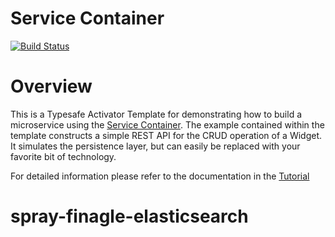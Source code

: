 Service Container
===========================

[![Build Status](https://travis-ci.org/vonnagy/activator-service-container-tutorial.png?branch=master)](https://travis-ci.org/vonnagy/activator-service-container-tutorial)

# Overview
This is a Typesafe Activator Template for demonstrating how to build a microservice using the
[Service Container](https://github.com/vonnagy/service-container). The example contained within the template constructs
a simple REST API for the CRUD operation of a Widget. It simulates the persistence layer, but can easily be replaced with your favorite bit of technology.

For detailed information please refer to the documentation in the [Tutorial](tutorial/index.md)
# spray-finagle-elasticsearch
